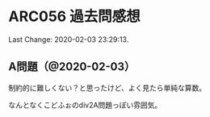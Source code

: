 # ARC056 過去問感想

Last Change: 2020-02-03 23:29:13.

## A問題（@2020-02-03）

制約的に難しくない？と思ったけど、よく見たら単純な算数。

なんとなくこどふぉのdiv2A問題っぽい雰囲気。

